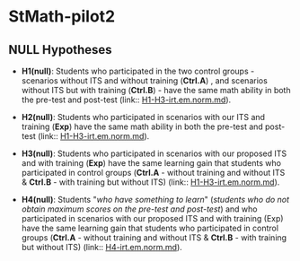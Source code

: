 # StMath-pilot2

## NULL Hypotheses

- **H1(null)**: Students who participated in the two control groups - scenarios without ITS and without training (**Ctrl.A**) , and scenarios without ITS but with training (**Ctrl.B**) - have the same math ability in both the pre-test and post-test (link:: [H1-H3-irt.em.norm.md](results/H1-H3-irt.em.norm.md)).


- **H2(null)**: Students who participated in scenarios with our ITS and training (**Exp**) have the same math ability in both the pre-test and post-test (link:: [H1-H3-irt.em.norm.md](results/H1-H3-irt.em.norm.md)).


- **H3(null)**: Students who participated in scenarios with our proposed ITS and with training (**Exp**) have the same learning gain that students who participated in control groups (**Ctrl.A** - without training and without ITS & **Ctrl.B** - with training but without ITS) (link:: [H1-H3-irt.em.norm.md](results/H1-H3-irt.em.norm.md)).


- **H4(null)**: Students "*who have something to learn*" (*students who do not obtain maximum scores on the pre-test and post-test*) and who participated in scenarios with our proposed ITS and with training (Exp) have the same learning gain that students who participated in control groups (**Ctrl.A** - without training and without ITS & **Ctrl.B** - with training but without ITS) (link:: [H4-irt.em.norm.md](results/H4-irt.em.norm.md)).

